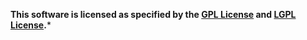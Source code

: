 **This software is licensed as specified by the [GPL License](COPYING) and [LGPL License](COPYING.LESSER).***
